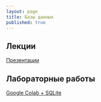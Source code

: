 ```yaml
---
layout: page
title: Базы данных
published: true
---
```


## Лекции

[Презентации](presentations.md)

## Лабораторные работы

[Google Colab + SQLite](sqlite_start.md)
